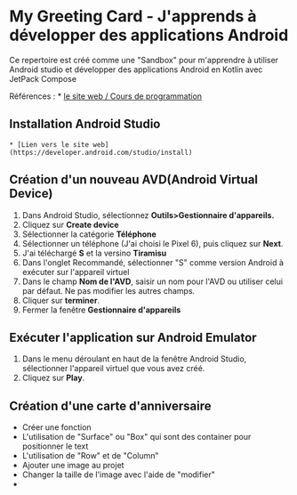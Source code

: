 # My Greeting Card - J'apprends à développer des applications Android

Ce repertoire est créé comme une "Sandbox" pour m'apprendre à utiliser Android studio et développer des applications Android en Kotlin avec JetPack Compose

Références : 
    * [le site web / Cours de programmation](https://developer.android.com/codelabs)

## Installation Android Studio
    * [Lien vers le site web](https://developer.android.com/studio/install)

## Création d'un nouveau AVD(Android Virtual Device)

1. Dans Android Studio, sélectionnez **Outils>Gestionnaire d'appareils.**
2. Cliquez sur **Create device**
3. Sélectionner la catégorie **Téléphone**
4. Sélectionner un téléphone (J'ai choisi le Pixel 6), puis cliquez sur **Next**.
5. J'ai téléchargé **S** et la versino **Tiramisu**
6. Dans l'onglet Recommandé, sélectionner "S" comme version Android à exécuter sur l'appareil virtuel
7. Dans le champ **Nom de l'AVD**, saisir un nom pour l'AVD ou utiliser celui par défaut. Ne pas modifier les autres champs.
8. Cliquer sur **terminer**.
9. Fermer la fenêtre **Gestionnaire d'appareils**

## Exécuter l'application sur Android Emulator

1. Dans le menu déroulant en haut de la fenêtre Android Studio, sélectionner l'appareil virtuel que vous avez créé.
2. Cliquez sur **Play**.


## Création d'une carte d'anniversaire

* Créer une fonction
* L'utilisation de "Surface" ou "Box" qui sont des container pour positionner le text
* L'utilisation de "Row" et de "Column"
* Ajouter une image au projet
* Changer la taille de l'image avec l'aide de "modifier"
* 


